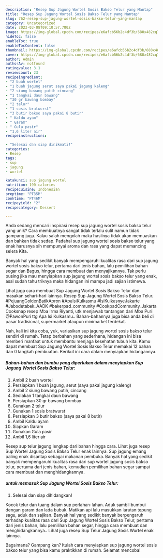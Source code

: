 ```yaml
---
description: "Resep Sup Jagung Wortel Sosis Bakso Telur yang Mantap"
title: "Resep Sup Jagung Wortel Sosis Bakso Telur yang Mantap"
slug: 762-resep-sup-jagung-wortel-sosis-bakso-telur-yang-mantap
category: Uncategorized
date: 2023-03-08T09:10:57.700Z
image: https://img-global.cpcdn.com/recipes/e6afcb56b2c4df3b/680x482cq70/sup-jagung-wortel-sosis-bakso-telur-foto-resep-utama.jpg
hideToc: false
enableToc: true
enableTocContent: false
thumbnail: https://img-global.cpcdn.com/recipes/e6afcb56b2c4df3b/680x482cq70/sup-jagung-wortel-sosis-bakso-telur-foto-resep-utama.jpg
cover: https://img-global.cpcdn.com/recipes/e6afcb56b2c4df3b/680x482cq70/sup-jagung-wortel-sosis-bakso-telur-foto-resep-utama.jpg
author: Admin
authorAv: notfound
ratingvalue: 3.1
reviewcount: 23
recipeingredient:
- "2 buah wortel"
- "1 buah jagung serut saya pakai jagung kaleng"
- "2 siung bawang putih cincang"
- "1 tangkai daun bawang"
- "30 gr bawang bombay"
- "2 telur"
- "1 sosis bratwurst"
- "3 butir bakso saya pakai 8 butir"
- " Kaldu ayam"
- " Garam"
- " Gula pasir"
- "1,6 liter air"
recipeinstructions:

- "Selesai dan siap dinikmati!"
categories:
- Resep
tags:
- sup
- jagung
- wortel

katakunci: sup jagung wortel 
nutrition: 190 calories
recipecuisine: Indonesian
preptime: "PT35M"
cooktime: "PT46M"
recipeyield: "2"
recipecategory: Dessert

---
```





Anda sedang mencari inspirasi resep sup jagung wortel sosis bakso telur yang unik? Cara membuatnya sangat tidak terlalu sulit namun tidak gampang juga. Kalau salah mengolah maka hasilnya tidak akan memuaskan dan bahkan tidak sedap. Padahal sup jagung wortel sosis bakso telur yang enak harusnya sih mempunyai aroma dan rasa yang dapat memancing selera Kita.





Banyak hal yang sedikit banyak mempengaruhi kualitas rasa dari sup jagung wortel sosis bakso telur, pertama dari jenis bahan, lalu pemilihan bahan segar dan Bagus, hingga cara membuat dan menyajikannya. Tak perlu pusing jika mau menyiapkan sup jagung wortel sosis bakso telur yang enak,      asal sudah tahu triknya maka hidangan ini mampu jadi sajian istimewa.














Lihat juga cara membuat Sup Jagung Wortel Sosis Bakso Telur dan masakan sehari-hari lainnya. Resep Sup Jagung Wortel Sosis Bakso Telur. #PejuangGoldenBatikApron #ApaIsiKulkasmu #IsiKulkasnyeJakarte #Jabodetabek_AADK #bakerpad_community #CookpadCommunity_Jakarta Cooksnap resep Mba Irma Riyanti, utk menjawab tantangan dari Mba Puri @PawonPuri ttg Apa Isi Kulkasmu.. Bahan-bahannya juga bisa anda beli di pasar tradisional, supermarket ataupun minimarket terdekat.






Nah, kali ini kita coba, yuk, variasikan sup jagung wortel sosis bakso telur sendiri di rumah. Tetap berbahan yang sederhana, hidangan ini bisa memberi manfaat untuk membantu menjaga kesehatan tubuh kita. Kamu dapat membuat Sup Jagung Wortel Sosis Bakso Telur memakai 12 bahan dan 0 langkah pembuatan. Berikut ini cara dalam menyiapkan hidangannya.

<!--inarticleads1-->

##### Bahan-bahan dan bumbu yang diperlukan dalam menyiapkan Sup Jagung Wortel Sosis Bakso Telur:

1. Ambil 2 buah wortel
1. Persiapkan 1 buah jagung, serut (saya pakai jagung kaleng)
1. Ambil 2 siung bawang putih, cincang
1. Sediakan 1 tangkai daun bawang
1. Persiapkan 30 gr bawang bombay
1. Gunakan 2 telur
1. Gunakan 1 sosis bratwurst
1. Persiapkan 3 butir bakso (saya pakai 8 butir)
1. Ambil  Kaldu ayam
1. Siapkan  Garam
1. Gunakan  Gula pasir
1. Ambil 1,6 liter air


Resep sup telur jagung lengkap dari bahan hingga cara. Lihat juga resep Sup Wortel Jagung Sosis Bakso Telur enak lainnya. Sup jagung emang paling enak disantap sebagai makanan pembuka. Banyak hal yang sedikit banyak mempengaruhi kualitas rasa dari sup wortel jagung sosis bakso telur, pertama dari jenis bahan, kemudian pemilihan bahan segar sampai cara membuat dan menghidangkannya. 

<!--inarticleads2-->

#####  untuk memasak Sup Jagung Wortel Sosis Bakso Telur:


1. Selesai dan siap dihidangkan!

Kocok telur dan tuang dalam sup perlahan-lahan. Aduk sambil bumbui dengan garam dan lada bubuk. Matikan api lalu masukkan larutan tepung sagu, aduk dan sajikan. Banyak hal yang sedikit banyak berpengaruh terhadap kualitas rasa dari Sup Jagung Wortel Sosis Bakso Telur, pertama dari jenis bahan, lalu pemilihan bahan segar, hingga cara membuat dan menghidangkannya.. Lihat juga resep Sup Telur Jagung Sosis Wortel enak lainnya. 

Bagaimana? Gampang kan? Itulah cara menyiapkan sup jagung wortel sosis bakso telur yang bisa kamu praktikkan di rumah. Selamat mencoba!
